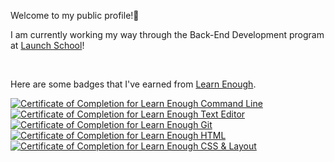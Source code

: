 Welcome to my public profile!👋 <br>  <p>I am currently working my way through the Back-End Development program at <a href="https://www.launchschool.com/">Launch School</a>!</p><br>

<p>Here are some badges that I've earned from <a href="https://www.learnenough.com/">Learn Enough</a>.</p>

<a href="https://www.learnenough.com/certificates/ARAMOS"><img src="https://www.learnenough.com/certificates/ARAMOS/command-line-tutorial.svg" alt="Certificate of Completion for Learn Enough Command Line"></a><a href="https://www.learnenough.com/certificates/ARAMOS"><img src="https://www.learnenough.com/certificates/ARAMOS/text-editor-tutorial.svg" alt="Certificate of Completion for Learn Enough Text Editor"></a><a href="https://www.learnenough.com/certificates/ARAMOS"><img src="https://www.learnenough.com/certificates/ARAMOS/git-tutorial.svg" alt="Certificate of Completion for Learn Enough Git"></a><a href="https://www.learnenough.com/certificates/ARAMOS"><img src="https://www.learnenough.com/certificates/ARAMOS/html-tutorial.svg" alt="Certificate of Completion for Learn Enough HTML"></a><a href="https://www.learnenough.com/certificates/ARAMOS"><img src="https://www.learnenough.com/certificates/ARAMOS/css-and-layout-tutorial.svg" alt="Certificate of Completion for Learn Enough CSS &amp; Layout"></a>
